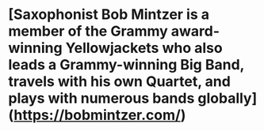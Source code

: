 # [Saxophonist Bob Mintzer is a member of the Grammy award-winning Yellowjackets who also leads a Grammy-winning Big Band, travels with his own Quartet, and plays with numerous bands globally] (https://bobmintzer.com/)
